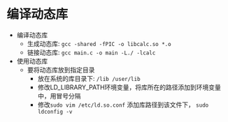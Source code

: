# 编译动态库
+ 编译动态库
	+ 生成动态库: `gcc -shared -fPIC -o libcalc.so *.o`
	+ 链接动态库: `gcc main.c -o main -L./ -lcalc`
+ 使用动态库
	+ 要将动态库放到指定目录
		+ 放在系统的库目录下: `/lib /user/lib`
		+ 修改LD_LIBRARY_PATH环境变量，将库所在的路径添加到环境变量中，用冒号分隔
		+ 修改`sudo vim /etc/ld.so.conf` 添加库路径到该文件下， `sudo ldconfig -v`
